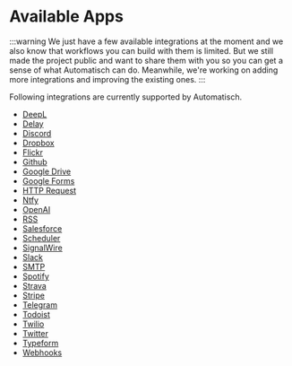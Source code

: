# Available Apps

:::warning
We just have a few available integrations at the moment and we also know that workflows you can build with them is limited. But we still made the project public and want to share them with you so you can get a sense of what Automatisch can do. Meanwhile, we're working on adding more integrations and improving the existing ones.
:::

Following integrations are currently supported by Automatisch.

- [DeepL](/apps/deepl/actions)
- [Delay](/apps/delay/actions)
- [Discord](/apps/discord/actions)
- [Dropbox](/apps/dropbox/actions)
- [Flickr](/apps/flickr/triggers)
- [Github](/apps/github/triggers)
- [Google Drive](/apps/google-drive/triggers)
- [Google Forms](/apps/google-forms/triggers)
- [HTTP Request](/apps/http-request/actions)
- [Ntfy](/apps/ntfy/actions)
- [OpenAI](/apps/openai/actions)
- [RSS](/apps/rss/triggers)
- [Salesforce](/apps/salesforce/triggers)
- [Scheduler](/apps/scheduler/triggers)
- [SignalWire](/apps/signalwire/triggers)
- [Slack](/apps/slack/actions)
- [SMTP](/apps/smtp/actions)
- [Spotify](/apps/spotify/actions)
- [Strava](/apps/strava/actions)
- [Stripe](/apps/stripe/triggers)
- [Telegram](/apps/telegram-bot/actions)
- [Todoist](/apps/todoist/triggers)
- [Twilio](/apps/twilio/triggers)
- [Twitter](/apps/twitter/triggers)
- [Typeform](/apps/typeform/triggers)
- [Webhooks](/apps/webhooks/triggers)
